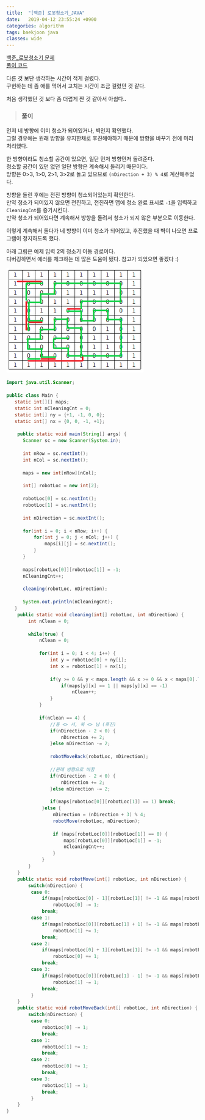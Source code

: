 ```yaml
---
title:  "[백준] 로봇청소기_JAVA"
date:   2019-04-12 23:55:24 +0900
categories: algorithm
tags: baekjoon java
classes: wide
---
```


[백준_로봇청소기 문제](https://www.acmicpc.net/problem/14503)  
[풀이 코드](https://github.com/2ssue/Algorithm/blob/master/Baekjoon/14503.java)
  
다른 것 보단 생각하는 시간이 적게 걸렸다.  
구현하는 데 좀 애를 먹어서 고치는 시간이 조금 걸렸던 것 같다.  
  
처음 생각했던 것 보다 좀 더럽게 짠 것 같아서 아쉽다..  
  
> ### 풀이

먼저 네 방향에 이미 청소가 되어있거나, 벽인지 확인했다.  
그럴 경우에는 원래 방향을 유지한채로 후진해야하기 때문에 방향을 바꾸기 전에 미리 처리했다.  
  
한 방향이라도 청소할 공간이 있으면, 일단 먼저 방향먼저 돌려준다.  
청소할 공간이 있던 없던 일단 방향은 계속해서 돌리기 때문이다.  
방향은 0>3, 1>0, 2>1, 3>2로 돌고 있으므로 `(nDirection + 3) % 4`로 계산해주었다.  
  
방향을 돌린 후에는 전진 방향이 청소되어있는지 확인한다.  
만약 청소가 되어있지 않으면 전진하고, 전진하면 맵에 청소 완료 표시로 `-1`을 입력하고 `CleaningCnt`를 증가시킨다.  
만약 청소가 되어있다면 계속해서 방향을 돌려서 청소가 되지 않은 부분으로 이동한다.  
  
이렇게 계속해서 돌다가 네 방향이 이미 청소가 되어있고, 후진했을 때 벽이 나오면 프로그램이 정지하도록 했다.  
  
아래 그림은 예제 입력 2의 청소기 이동 경로이다.  
디버깅하면서 에러를 체크하는 데 많은 도움이 됐다. 참고가 되었으면 좋겠다 :)  
  
![example2](/assets/images/14503.png)  
  
```java
import java.util.Scanner;

public class Main {
   static int[][] maps;
   static int nCleaningCnt = 0;
   static int[] ny = {+1, -1, 0, 0};
   static int[] nx = {0, 0, -1, +1};
   
	public static void main(String[] args) {
      Scanner sc = new Scanner(System.in);
      
      int nRow = sc.nextInt();
      int nCol = sc.nextInt();
      
      maps = new int[nRow][nCol];
      
      int[] robotLoc = new int[2];
      
      robotLoc[0] = sc.nextInt();
      robotLoc[1] = sc.nextInt();
      
      int nDirection = sc.nextInt();
      
      for(int i = 0; i < nRow; i++) {
    	  for(int j = 0; j < nCol; j++) {
    		  maps[i][j] = sc.nextInt();
    	  }
      }
      
      maps[robotLoc[0]][robotLoc[1]] = -1;
      nCleaningCnt++;
      
      cleaning(robotLoc, nDirection);
      
      System.out.println(nCleaningCnt);
   }
	public static void cleaning(int[] robotLoc, int nDirection) {
		int nClean = 0; 
		
		while(true) {
			nClean = 0;
			 
			for(int i = 0; i < 4; i++) {
				int y = robotLoc[0] + ny[i];
				int x = robotLoc[1] + nx[i];
				
				if(y >= 0 && y < maps.length && x >= 0 && x < maps[0].length) {
					if(maps[y][x] == 1 || maps[y][x] == -1)
						nClean++;
				}
			}
			
			if(nClean == 4) {
				//동 <> 서, 북 <> 남 (후진)
				if(nDirection - 2 < 0) {
					nDirection += 2;
				}else nDirection -= 2;
				
				robotMoveBack(robotLoc, nDirection);
				
				//원래 방향으로 바꿈
				if(nDirection - 2 < 0) {
					nDirection += 2;
				}else nDirection -= 2;
				
				if(maps[robotLoc[0]][robotLoc[1]] == 1) break;
			 }else {
				 nDirection = (nDirection + 3) % 4;
				 robotMove(robotLoc, nDirection);
			 
				 if (maps[robotLoc[0]][robotLoc[1]] == 0) {
					 maps[robotLoc[0]][robotLoc[1]] = -1;
					 nCleaningCnt++;
				 }
			 }
		}
	}
	public static void robotMove(int[] robotLoc, int nDirection) {
		switch(nDirection) {
		 case 0:
			 if(maps[robotLoc[0] - 1][robotLoc[1]] != -1 && maps[robotLoc[0] - 1][robotLoc[1]] != 1)
				 robotLoc[0] -= 1;
			 break;
		 case 1:
			 if(maps[robotLoc[0]][robotLoc[1] + 1] != -1 && maps[robotLoc[0]][robotLoc[1] + 1] != 1)
				 robotLoc[1] += 1;
			 break;
		 case 2:
			 if(maps[robotLoc[0] + 1][robotLoc[1]] != -1 && maps[robotLoc[0] + 1][robotLoc[1]] != 1)
				 robotLoc[0] += 1;
			 break;
		 case 3:
			 if(maps[robotLoc[0]][robotLoc[1] - 1] != -1 && maps[robotLoc[0]][robotLoc[1] - 1] != 1)
				 robotLoc[1] -= 1;
			 break;
		 }
	}
	public static void robotMoveBack(int[] robotLoc, int nDirection) {
		switch(nDirection) {
		 case 0:
			 robotLoc[0] -= 1;
			 break;
		 case 1:
			 robotLoc[1] += 1;
			 break;
		 case 2:
			 robotLoc[0] += 1;
			 break;
		 case 3:
			 robotLoc[1] -= 1;
			 break;
		 }
	}
}
```